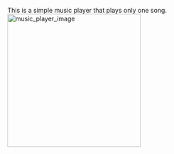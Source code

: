 This is a simple music player that plays only one song.
<img src="Screenshot_music_player.png" alt="music_player_image" width="300">
